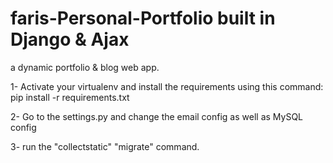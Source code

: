 # faris-Personal-Portfolio built in Django & Ajax
a dynamic portfolio &amp; blog web app.

1- Activate your virtualenv and install the requirements using this command: pip install -r requirements.txt


2- Go to the settings.py and change the email config as well as MySQL config

3- run the "collectstatic" "migrate" command.
